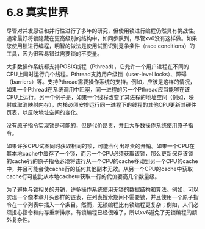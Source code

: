 # 6.8 真实世界

尽管对并发原语和并行性进行了多年的研究，但使用锁进行编程仍然具有挑战性。通常最好将锁隐藏在更高级别的结构中，如同步队列，尽管xv6没有这样做。如果您使用锁进行编程，明智的做法是使用试图识别竞争条件（race conditions）的工具，因为很容易错过需要锁的不变量。

大多数操作系统都支持POSIX线程（Pthread），它允许一个用户进程在不同的CPU上同时运行几个线程。Pthread支持用户级锁（user-level locks）、障碍（barriers）等。支持Pthread需要操作系统的支持。例如，应该是这样的情况，如果一个Pthread在系统调用中阻塞，同一进程的另一个Pthread应当能够在该CPU上运行。另一个例子是，如果一个线程改变了其进程的地址空间（例如，映射或取消映射内存），内核必须安排运行同一进程下的线程的其他CPU更新其硬件页表，以反映地址空间的变化。

没有原子指令实现锁是可能的，但是代价昂贵，并且大多数操作系统使用原子指令。

如果许多CPU试图同时获取相同的锁，可能会付出昂贵的开销。如果一个CPU在其本地cache中缓存了一个锁，而另一个CPU必须获取该锁，那么更新保存该锁的cache行的原子指令必须将该行从一个CPU的cache移动到另一个CPU的cache中，并且可能会使cache行的任何其他副本无效。从另一个CPU的cache中获取cache行可能比从本地cache中获取一行的代价要高几个数量级。

为了避免与锁相关的开销，许多操作系统使用无锁的数据结构和算法。例如，可以实现一个像本章开头那样的链表，在列表搜索期间不需要锁，并且使用一个原子指令在一个列表中插入一个条目。然而，无锁编程比有锁编程更复杂；例如，人们必须担心指令和内存重新排序。有锁编程已经很难了，所以xv6避免了无锁编程的额外复杂性。